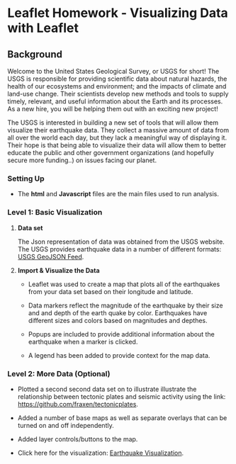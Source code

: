# Leaflet Homework - Visualizing Data with Leaflet

## Background

Welcome to the United States Geological Survey, or USGS for short! The USGS is responsible for providing scientific data about natural hazards, the health of our ecosystems and environment; and the impacts of climate and land-use change. Their scientists develop new methods and tools to supply timely, relevant, and useful information about the Earth and its processes. As a new hire, you will be helping them out with an exciting new project!

The USGS is interested in building a new set of tools that will allow them visualize their earthquake data. They collect a massive amount of data from all over the world each day, but they lack a meaningful way of displaying it. Their hope is that being able to visualize their data will allow them to better educate the public and other government organizations (and hopefully secure more funding..) on issues facing our planet.

### Setting Up
* The  **html** and **Javascript** files are the main files used to run analysis.

### Level 1: Basic Visualization

1. **Data set**

   The Json representation of data was obtained from the USGS website.  The USGS provides earthquake data in a number of different formats:  [USGS GeoJSON Feed](http://earthquake.usgs.gov/earthquakes/feed/v1.0/geojson.php).   

2. **Import & Visualize the Data**

   * Leaflet was used to create a map that plots all of the earthquakes from your data set based on their longitude and latitude.

   * Data markers reflect the magnitude of the earthquake by their size and and depth of the earth quake by color. Earthquakes have different sizes and colors based on magnitudes and depthes.

   * Popups are included to provide additional information about the earthquake when a marker is clicked.

   * A legend has been added to provide context for the map data.

### Level 2: More Data (Optional)

* Plotted a second second data set on to illustrate illustrate the relationship between tectonic plates and seismic activity using the link:  <https://github.com/fraxen/tectonicplates>.

* Added a number of base maps as well as separate  overlays that can be turned on and off independently.

* Added layer controls/buttons to the map.

* Click here for the visualization: [Earthquake Visualization](https://posh007.github.io/leaflet-challenge/step-1/index.html).   
